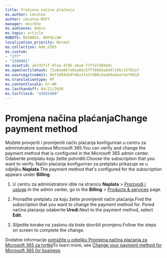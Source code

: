 ```yaml
---
title: Promjena načina plaćanja
ms.author: cmcatee
author: cmcatee-MSFT
manager: mnirkhe
ms.audience: Admin
ms.topic: article
ROBOTS: NOINDEX, NOFOLLOW
localization_priority: Normal
ms.collection: Adm_O365
ms.custom:
- "277"
- "1500001"
ms.assetid: a67d2fcf-0faa-4796-a6a4-f7ffefd89e9c
ms.openlocfilehash: 72a0ea867e8ea6bc5fff80b6a8497195c15f82e7
ms.sourcegitcommit: 6bf1d945b4fd6a1fe37d00c5ea99adea7eef9910
ms.translationtype: MT
ms.contentlocale: hr-HR
ms.lasthandoff: 04/21/2020
ms.locfileid: "43655490"
---
```

# <a name="change-payment-method"></a><span data-ttu-id="0d244-102">Promjena načina plaćanja</span><span class="sxs-lookup"><span data-stu-id="0d244-102">Change payment method</span></span>

<span data-ttu-id="0d244-103">Možete provjeriti i promijeniti način plaćanja konfiguriran u centru za administratore sustava Microsoft 365.</span><span class="sxs-lookup"><span data-stu-id="0d244-103">You can verify and change the payment method that is configured in the Microsoft 365 admin center.</span></span> <span data-ttu-id="0d244-104">Odaberite pretplatu koju želite potvrditi.</span><span class="sxs-lookup"><span data-stu-id="0d244-104">Choose the subscription that you want to verify.</span></span> <span data-ttu-id="0d244-105">Način plaćanja konfiguriran za pretplatu prikazuje se u odjeljku **Naplata**.</span><span class="sxs-lookup"><span data-stu-id="0d244-105">The payment method that's configured for the subscription appears under **Billing**.</span></span>
  
1. <span data-ttu-id="0d244-106">U centru za administratore idite na stranicu **Naplata** \> [Proizvodi i usluge](https://go.microsoft.com/fwlink/p/?linkid=842054).</span><span class="sxs-lookup"><span data-stu-id="0d244-106">In the admin center, go to the **Billing** \> [Products & services](https://go.microsoft.com/fwlink/p/?linkid=842054) page.</span></span>

2. <span data-ttu-id="0d244-107">Pronađite pretplatu za koju želite promijeniti način plaćanja.</span><span class="sxs-lookup"><span data-stu-id="0d244-107">Find the subscription that you want to change the payment method for.</span></span> <span data-ttu-id="0d244-108">Pored načina plaćanja odaberite **Uredi**.</span><span class="sxs-lookup"><span data-stu-id="0d244-108">Next to the payment method, select **Edit**.</span></span>

3. <span data-ttu-id="0d244-109">Slijedite korake na zaslonu da biste dovršili promjenu.</span><span class="sxs-lookup"><span data-stu-id="0d244-109">Follow the steps on screen to complete the change.</span></span>

<span data-ttu-id="0d244-110">Dodatne informacije [potražite u odjeljku Promjena načina plaćanja za Microsoft 365 za tvrtke](https://docs.microsoft.com/office365/admin/subscriptions-and-billing/change-payment-method)</span><span class="sxs-lookup"><span data-stu-id="0d244-110">To learn more, see  [Change your payment method for Microsoft 365 for business](https://docs.microsoft.com/office365/admin/subscriptions-and-billing/change-payment-method)</span></span>